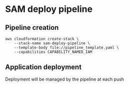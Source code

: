# SAM deploy pipeline

## Pipeline creation

```shell
aws cloudformation create-stack \
    --stack-name sam-deploy-pipeline \
    --template-body file://pipeline_template.yaml \
    --capabilities CAPABILITY_NAMED_IAM
```

## Application deployment

Deployment will be managed by the pipeline at each push